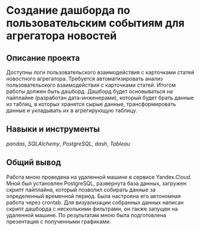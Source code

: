 # Создание дашборда по пользовательским событиям для агрегатора новостей

## Описание проекта

Доступны логи пользовательского взаимодействия с карточками статей новостного агрегатора. Требуется автоматизировать анализ пользовательского взаимодействия с карточками статей. Итогом работы должен быть дашборд. Дашборд будет основываться на пайплайне (разработан дата-инженерами), который будет брать данные из таблиц, в которых хранятся сырые данные, трансформировать данные и укладывать их в агрегирующую таблицу. 

## Навыки и инструменты

*pandas*,
*SQLAlchemy*,
*PostgreSQL*,
*dash*,
*Tableau*

## Общий вывод

Работа мною проведена на удаленной машине в сервисе Yandex.Cloud. Мной был установлен PostgreSQL, развернута база данных, загружен скрипт пайплайна, который позволил собирать данные за определенный временной период. Была настроена его автономная работа через crontab. Для визуализации собранных данных написан скрипт дашборда с несколькими фильтрами, он также запущен на удаленной машине. По результатам мною была подготовлена презентация с полученными графиками.
